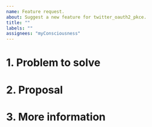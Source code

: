 ```yaml
---
name: Feature request.
about: Suggest a new feature for twitter_oauth2_pkce.
title: ""
labels: ""
assignees: "myConsciousness"
---
```


<!-- When reporting a feature, please read this complete template and fill all the questions in order to get a better response -->

# 1. Problem to solve

<!-- Which problem would be solved with this feature? -->

# 2. Proposal

<!-- What do you propose as a solution? Add as much information as you can! -->

# 3. More information

<!-- Do you have any other useful information about this feature report? Please write it down here -->
<!-- Possible helpful information: references to other sites/repositories -->
<!-- Are you interested in working on a PR for this? -->
